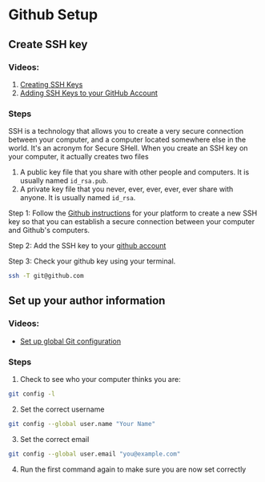 # Github Setup

## Create SSH key
### Videos:
1. [Creating SSH Keys](https://youtu.be/znRMcNG9_qQ)
1. [Adding SSH Keys to your GitHub Account](https://youtu.be/8hlmIObpMd4)

### Steps

SSH is a technology that allows you to create a very secure connection between your computer, and a computer located somewhere else in the world. It's an acronym for Secure SHell. When you create an SSH key on your computer, it actually creates two files

1. A public key file that you share with other people and computers. It is usually named `id_rsa.pub`.
1. A private key file that you never, ever, ever, ever, ever share with anyone. It is usually named `id_rsa`.

Step 1:  Follow the [Github instructions](https://help.github.com/articles/generating-a-new-ssh-key-and-adding-it-to-the-ssh-agent) for your platform to create a new SSH key so that you can establish a secure connection between your computer and Github's computers.

Step 2: Add the SSH key to your [github account](https://help.github.com/articles/adding-a-new-ssh-key-to-your-github-account/)

Step 3: Check your github key using your terminal.
```sh
ssh -T git@github.com
```

## Set up your author information
### Videos:
* [Set up global Git configuration](https://youtu.be/66EB9oxGMzQ)

### Steps
1. Check to see who your computer thinks you are:
```sh
git config -l
```
2. Set the correct username
```sh
git config --global user.name "Your Name"
```
3. Set the correct email
```sh
git config --global user.email "you@example.com"
```
4. Run the first command again to make sure you are now set correctly
